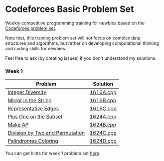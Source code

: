 # Codeforces Basic Problem Set
Weekly competitive programming training for newbies based on the [Codeforces problem set](https://codeforces.com/problemset).

Note that, this training problem set will not focus on complex data structures and algorithms, but rather on developing computational thinking and coding skills for newbies.

Feel free to ask (by creating issues) if you don't understand my solutions.

### Week 1

| Problem                                                                         | Solution                            |
| -----------------------------------------------------------------------------   | ----------------------------------- |
| [Integer Diversity](https://codeforces.com/contest/1616/problem/A)              | [1616A.cpp](./src/week_1/1616A.cpp) |
| [Mirror in the String](https://codeforces.com/contest/1616/problem/B)           | [1616B.cpp](./src/week_1/1616B.cpp) |
| [Representative Edges](https://codeforces.com/contest/1616/problem/C)           | [1616C.cpp](./src/week_1/1616C.cpp) |
| [Plus One on the Subset](https://codeforces.com/contest/1624/problem/A)         | [1624A.cpp](./src/week_1/1624A.cpp) |
| [Make AP](https://codeforces.com/contest/1624/problem/B)                        | [1624B.cpp](./src/week_1/1624B.cpp) |
| [Division by Two and Permutation](https://codeforces.com/contest/1624/problem/C)| [1624C.cpp](./src/week_1/1624C.cpp) |
| [Palindromes Coloring](https://codeforces.com/contest/1624/problem/D)           | [1624D.cpp](./src/week_1/1624D.cpp) |

You can get hints for week 1 problem set [here](src/week_1/hint.md).